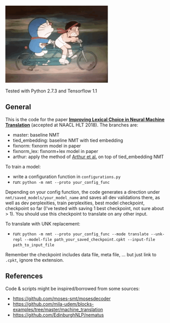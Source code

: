![Good friend lol](./images/doraemon_nobita.gif)  


Tested with Python 2.7.3 and Tensorflow 1.1  


## General
This is the code for the paper [**Improving Lexical Choice in Neural Machine Translation**](https://arxiv.org/abs/1710.01329) (accepted at NAACL HLT 2018). The branches are:  

* master: baseline NMT
* tied_embedding: baseline NMT with tied embedding
* fixnorm: fixnorm model in paper
* fixnorm_lex: fixnorm+lex model in paper
* arthur: apply the method of [Arthur et al.](https://arxiv.org/abs/1606.02006) on top of tied_embedding NMT


To train a model:
* write a configuration function in ```configurations.py```
* run: ```python -m nmt --proto your_config_func```  

Depending on your config function, the code generates a direction under ```nmt/saved_models/your_model_name``` and saves all dev validations there, as well as dev perplexities, train perplexities, best model checkpoint, checkpoint so far (I've tested with saving 1 best checkpoint, not sure about > 1). You should use this checkpoint to translate on any other input.

To translate with UNK replacement:
* run: ```python -m nmt --proto your_config_func --mode translate --unk-repl --model-file path_your_saved_checkpoint.cpkt --input-file path_to_input_file```  

Remember the checkpoint includes data file, meta file, ... but just link to ```.cpkt```, ignore the extension.  

## References
Code & scripts might be inspired/borrowed from some sources:
* https://github.com/moses-smt/mosesdecoder
* https://github.com/mila-udem/blocks-examples/tree/master/machine_translation
* https://github.com/EdinburghNLP/nematus